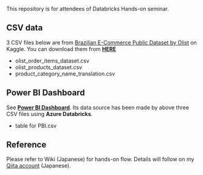This repository is for attendees of Databricks Hands-on seminar.

## CSV data
3 CSV files below are from [Brazilian E-Commerce Public Dataset by Olist](https://www.kaggle.com/olistbr/brazilian-ecommerce) on Kaggle. You can download them from [**HERE**](https://github.com/catetin/Databricks_Handson_Seminar/archive/master.zip)

- olist_order_items_dataset.csv
- olist_products_dataset.csv
- product_category_name_translation.csv

## Power BI Dashboard
See [**Power BI Dashboard**](https://app.powerbi.com/view?r=eyJrIjoiOGFmOTM5NDEtNTZkMi00MmYxLWFmZDAtYzgzNWYxNjFlN2FlIiwidCI6IjYxNTc5NTU5LWNiM2EtNGZmYy1hOTVmLTkwNzYzMmJhNDRlOCJ9). Its data source has been made by above three CSV files using **Azure Databricks**.

- table for PBI.csv

## Reference
Please refer to Wiki (Japanese) for hands-on flow. Details will follow on my [Qiita account](https://qiita.com/Catetin0310) (Japanese).